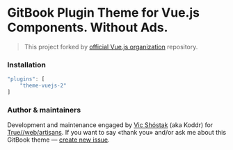 # GitBook Plugin Theme for Vue.js Components. Without Ads.

> This project forked by [official Vue.js organization](https://github.com/vuejs/gitbook-plugin-theme-vuejs) repository.

### Installation

``` js
"plugins": [
    "theme-vuejs-2"
]
```

### Author & maintainers

Development and maintenance engaged by [Vic Shóstak](https://github.com/koddr) (aka Koddr) for [True//web/artisans](https://github.com/webartisans-org). If you want to say «thank you» and/or ask me about this GitBook theme — [create new issue](https://github.com/koddr/gitbook-plugin-theme-vuejs-noads/issues/new).
